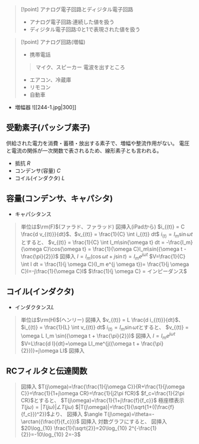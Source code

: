 >[!point] アナログ電子回路とディジタル電子回路
> - アナログ電子回路:連続した値を扱う
> - ディジタル電子回路:0と1で表現された値を扱う

>[!point] アナログ回路(増幅)
> - 携帯電話
> > マイク、スピーカー
> > 電波を出すところ
> - エアコン、冷蔵庫
> - リモコン
> - 自動車

- 増幅器
![[244-1.jpg|300]]












## 受動素子(パッシブ素子)
供給された電力を消費・蓄積・放出する素子で、増幅や整流作用がない。
電圧と電流の関係が一次関数で表されるため、線形素子とも言われる。

- 抵抗 $R$
- コンデンサ(容量) $C$
- コイル(インダクタ) $L$

## 容量(コンデンサ、キャパシタ)
- キャパシタンス
> 単位は$\rm(F)$(ファラド、ファラッド)
>図挿入(iPadから)
> $i_{(t)} = C \frac{d v_{(t)}}{dt}$、$v_{(t)} = \frac{1}{C} \int i_{(t)} dt$
> $i_{(t)}=I_m\sin{\omega t}$とすると、
> $v_{(t)} = \frac{1}{C} \int I_m\sin{\omega t} dt = -\frac{I_m}{\omega C}\cos{\omega t} = \frac{1}{\omega C}I_m\sin({\omega t - \frac{\pi}{2}})$
> 図挿入
> $I=I_m(\cos{\omega t} + j {\sin t}) = I_m e^{j \omega t}$
> $V=\frac{1}{C} \int I dt = \frac{1}{j \omega C}(I_m e^{j \omega t})= \frac{1}{j \omega C}I=-j\frac{1}{\omega C}I$
> $\frac{1}{j \omega C} = インピーダンス$

## コイル(インダクタ)
- インダクタンス$L$
> 単位は$\rm(H)$(ヘンリー)
> 図挿入
> $v_{(t)} = L \frac{d i_{(t)}}{dt}$、$i_{(t)} = \frac{1}{L} \int v_{(t)} dt$
> $i_{(t)}=I_m\sin{\omega t}$とすると、
> $v_{(t)} = \omega L I_m \sin({\omega t + \frac{\pi}{2}})$
> 図挿入
> $I=I_me^{j \omega t}$
> $V=L\frac{d I}{dt}=\omega LI_me^{j({\omega t + \frac{\pi}{2}})}=j\omega LI$
> 図挿入

## RCフィルタと伝達関数
> 図挿入
> $T(j\omega)=\frac{\frac{1}{j\omega C}}{R+\frac{1}{j\omega C}}=\frac{1}{1+j\omega CR}=\frac{1}{j2\pi fCR}$
> $f_c=\frac{1}{2\pi CR}$とすると、
> $T(j\omega)=\frac{1}{1+j\frac{f}{f_c}}$
> 極座標表示
> $T(j\omega)=|T(j\omega)|\angle T(j\omega)$
> $|T(j\omega)|=\frac{1}{\sqrt{1+({\frac{f}{f_c}})^2}}$より、
> 図挿入
> $\angle T(j\omega)=\theta=-\arctan({\frac{f}{f_c}})$
> 図挿入
> 対数グラフにすると、
> 図挿入
> $20\log_{10} \frac{1}{\sqrt{2}}=20\log_{10} 2^{-\frac{1}{2}}=-10\log_{10} 2=-3$



